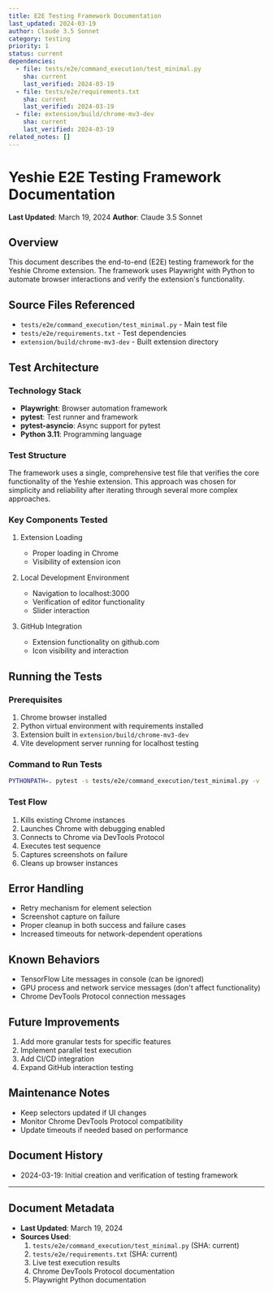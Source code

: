 ```yaml
---
title: E2E Testing Framework Documentation
last_updated: 2024-03-19
author: Claude 3.5 Sonnet
category: testing
priority: 1
status: current
dependencies:
  - file: tests/e2e/command_execution/test_minimal.py
    sha: current
    last_verified: 2024-03-19
  - file: tests/e2e/requirements.txt
    sha: current
    last_verified: 2024-03-19
  - file: extension/build/chrome-mv3-dev
    sha: current
    last_verified: 2024-03-19
related_notes: []
---
```


# Yeshie E2E Testing Framework Documentation

**Last Updated**: March 19, 2024
**Author**: Claude 3.5 Sonnet

## Overview
This document describes the end-to-end (E2E) testing framework for the Yeshie Chrome extension. The framework uses Playwright with Python to automate browser interactions and verify the extension's functionality.

## Source Files Referenced
- `tests/e2e/command_execution/test_minimal.py` - Main test file
- `tests/e2e/requirements.txt` - Test dependencies
- `extension/build/chrome-mv3-dev` - Built extension directory

## Test Architecture

### Technology Stack
- **Playwright**: Browser automation framework
- **pytest**: Test runner and framework
- **pytest-asyncio**: Async support for pytest
- **Python 3.11**: Programming language

### Test Structure
The framework uses a single, comprehensive test file that verifies the core functionality of the Yeshie extension. This approach was chosen for simplicity and reliability after iterating through several more complex approaches.

### Key Components Tested
1. Extension Loading
   - Proper loading in Chrome
   - Visibility of extension icon

2. Local Development Environment
   - Navigation to localhost:3000
   - Verification of editor functionality
   - Slider interaction

3. GitHub Integration
   - Extension functionality on github.com
   - Icon visibility and interaction

## Running the Tests

### Prerequisites
1. Chrome browser installed
2. Python virtual environment with requirements installed
3. Extension built in `extension/build/chrome-mv3-dev`
4. Vite development server running for localhost testing

### Command to Run Tests
```bash
PYTHONPATH=. pytest -s tests/e2e/command_execution/test_minimal.py -v
```

### Test Flow
1. Kills existing Chrome instances
2. Launches Chrome with debugging enabled
3. Connects to Chrome via DevTools Protocol
4. Executes test sequence
5. Captures screenshots on failure
6. Cleans up browser instances

## Error Handling
- Retry mechanism for element selection
- Screenshot capture on failure
- Proper cleanup in both success and failure cases
- Increased timeouts for network-dependent operations

## Known Behaviors
- TensorFlow Lite messages in console (can be ignored)
- GPU process and network service messages (don't affect functionality)
- Chrome DevTools Protocol connection messages

## Future Improvements
1. Add more granular tests for specific features
2. Implement parallel test execution
3. Add CI/CD integration
4. Expand GitHub interaction testing

## Maintenance Notes
- Keep selectors updated if UI changes
- Monitor Chrome DevTools Protocol compatibility
- Update timeouts if needed based on performance

## Document History
- 2024-03-19: Initial creation and verification of testing framework

---

## Document Metadata
- **Last Updated**: March 19, 2024
- **Sources Used**:
  1. `tests/e2e/command_execution/test_minimal.py` (SHA: current)
  2. `tests/e2e/requirements.txt` (SHA: current)
  3. Live test execution results
  4. Chrome DevTools Protocol documentation
  5. Playwright Python documentation 